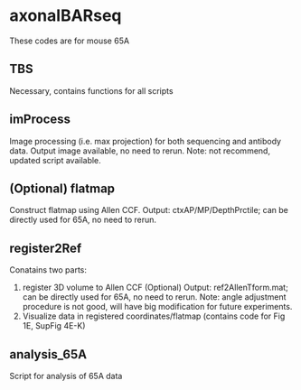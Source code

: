 # axonalBARseq
These codes are for mouse 65A


## TBS
Necessary, contains functions for all scripts

## imProcess
Image processing (i.e. max projection) for both sequencing and antibody data.
Output image available, no need to rerun.
Note: not recommend, updated script available.

## (Optional) flatmap
Construct flatmap using Allen CCF.
Output: ctxAP/MP/DepthPrctile; can be directly used for 65A, no need to rerun.

## register2Ref
Conatains two parts:
  1. register 3D volume to Allen CCF (Optional)
       Output: ref2AllenTform.mat; can be directly used for 65A, no need to rerun.
       Note: angle adjustment procedure is not good, will have big modification for future experiments.
  2. Visualize data in registered coordinates/flatmap (contains code for Fig 1E, SupFig 4E-K)
       
## analysis_65A
Script for analysis of 65A data
